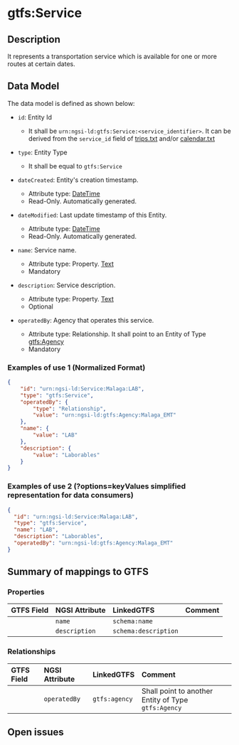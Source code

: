 # gtfs:Service

## Description

It represents a transportation service which is available for one or more routes at certain dates.

## Data Model

The data model is defined as shown below:

+ `id`: Entity Id
    + It shall be `urn:ngsi-ld:gtfs:Service:<service_identifier>`. It can be derived from the `service_id` field of [trips.txt](https://developers.google.com/transit/gtfs/reference/#tripstxt) and/or
[calendar.txt](https://developers.google.com/transit/gtfs/reference/#calendartxt)

+ `type`: Entity Type
    + It shall be equal to `gtfs:Service`

+ `dateCreated`: Entity's creation timestamp.
    + Attribute type: [DateTime](https://schema.org/DateTime)
    + Read-Only. Automatically generated.

+ `dateModified`: Last update timestamp of this Entity.
    + Attribute type: [DateTime](https://schema.org/DateTime)
    + Read-Only. Automatically generated.

+ `name`: Service name.
    + Attribute type: Property. [Text](https://schema.org/Text)
    + Mandatory

+ `description`: Service description.
    + Attribute type: Property. [Text](https://schema.org/Text)
    + Optional

+ `operatedBy`: Agency that operates this service.
    + Attribute type: Relationship. It shall point to an Entity of Type [gtfs:Agency](../../Agency/doc/spec.md)
    + Mandatory

### Examples of use 1 (Normalized Format)

```json
{
    "id": "urn:ngsi-ld:Service:Malaga:LAB",
    "type": "gtfs:Service",
    "operatedBy": {
        "type": "Relationship",
        "value": "urn:ngsi-ld:gtfs:Agency:Malaga_EMT"
    },
    "name": {
        "value": "LAB"
    },
    "description": {
        "value": "Laborables"
    }
}
```

### Examples of use 2 (?options=keyValues simplified representation for data consumers)

```json
{
  "id": "urn:ngsi-ld:Service:Malaga:LAB",
  "type": "gtfs:Service",
  "name": "LAB",
  "description": "Laborables",
  "operatedBy": "urn:ngsi-ld:gtfs:Agency:Malaga_EMT"
}
```

## Summary of mappings to GTFS

### Properties

| GTFS Field                | NGSI Attribute          | LinkedGTFS                  | Comment                                                    |
|:--------------------------|:------------------------|:--------------------------- |:-----------------------------------------------------------|
|                           | `name`                  | `schema:name`               |                                                            |
|                           | `description`           | `schema:description`        |                                                            |



### Relationships

| GTFS Field              | NGSI Attribute        | LinkedGTFS           | Comment                                                |
|:----------------------- |:----------------------|:-------------------- |:-------------------------------------------------------|
|                         | `operatedBy`          | `gtfs:agency`        | Shall point to another Entity of Type `gtfs:Agency`    |


## Open issues
